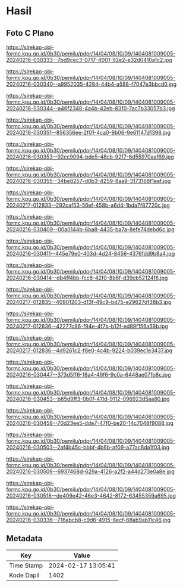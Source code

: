 # Hasil

## Foto C Plano

https://sirekap-obj-formc.kpu.go.id/0b30/pemilu/pdpr/14/04/08/10/09/1404081009005-20240216-030333--7bd9cec3-0717-4001-92e2-e32d0410a1c2.jpg

https://sirekap-obj-formc.kpu.go.id/0b30/pemilu/pdpr/14/04/08/10/09/1404081009005-20240216-030340--a9952035-4284-44b4-a588-f7047e3bbcd0.jpg

https://sirekap-obj-formc.kpu.go.id/0b30/pemilu/pdpr/14/04/08/10/09/1404081009005-20240216-030344--a46f2348-4a4b-42eb-8310-7ac7b33057b3.jpg

https://sirekap-obj-formc.kpu.go.id/0b30/pemilu/pdpr/14/04/08/10/09/1404081009005-20240216-030351--856356ee-2f01-4ca0-9b06-9e61147d1398.jpg

https://sirekap-obj-formc.kpu.go.id/0b30/pemilu/pdpr/14/04/08/10/09/1404081009005-20240216-030353--92cc9094-bde5-48cb-92f7-6d55970aaf69.jpg

https://sirekap-obj-formc.kpu.go.id/0b30/pemilu/pdpr/14/04/08/10/09/1404081009005-20240216-030355--34be8257-d0b3-4259-8aa9-3173168f1eef.jpg

https://sirekap-obj-formc.kpu.go.id/0b30/pemilu/pdpr/14/04/08/10/09/1404081009005-20240217-012833--292caf53-56ef-458b-a6d4-1bda7f87720c.jpg

https://sirekap-obj-formc.kpu.go.id/0b30/pemilu/pdpr/14/04/08/10/09/1404081009005-20240216-030409--00a0144b-6ba8-4435-ba7a-8efe74debd6c.jpg

https://sirekap-obj-formc.kpu.go.id/0b30/pemilu/pdpr/14/04/08/10/09/1404081009005-20240216-030411--445e79e0-403d-4d24-8456-4376fdd9b8a4.jpg

https://sirekap-obj-formc.kpu.go.id/0b30/pemilu/pdpr/14/04/08/10/09/1404081009005-20240216-030414--db4ff4bb-fcc6-42f0-8b6f-d39cb52124f6.jpg

https://sirekap-obj-formc.kpu.go.id/0b30/pemilu/pdpr/14/04/08/10/09/1404081009005-20240217-012835--40901203-d13f-49c9-bd75-e29627df38b3.jpg

https://sirekap-obj-formc.kpu.go.id/0b30/pemilu/pdpr/14/04/08/10/09/1404081009005-20240217-012836--42277c96-f94e-4f7b-b12f-ed89f156a59b.jpg

https://sirekap-obj-formc.kpu.go.id/0b30/pemilu/pdpr/14/04/08/10/09/1404081009005-20240217-012836--4d9261c2-f8e0-4c4b-9224-b039ec1e3437.jpg

https://sirekap-obj-formc.kpu.go.id/0b30/pemilu/pdpr/14/04/08/10/09/1404081009005-20240216-030447--373d5ff6-18a4-49f6-9c0a-6448ae07fb8c.jpg

https://sirekap-obj-formc.kpu.go.id/0b30/pemilu/pdpr/14/04/08/10/09/1404081009005-20240216-030453--b65d9ff3-0b0f-411d-9112-096923d5aa80.jpg

https://sirekap-obj-formc.kpu.go.id/0b30/pemilu/pdpr/14/04/08/10/09/1404081009005-20240216-030458--70d23ee5-dde7-47f0-be20-14c7048f9088.jpg

https://sirekap-obj-formc.kpu.go.id/0b30/pemilu/pdpr/14/04/08/10/09/1404081009005-20240216-030503--2af4b45c-bbbf-4b6b-af09-a77ac8da1f03.jpg

https://sirekap-obj-formc.kpu.go.id/0b30/pemilu/pdpr/14/04/08/10/09/1404081009005-20240216-030509--6937468d-629a-4126-a2f2-a44d273e0a8e.jpg

https://sirekap-obj-formc.kpu.go.id/0b30/pemilu/pdpr/14/04/08/10/09/1404081009005-20240216-030518--de409e42-46e3-4642-8172-63455359a695.jpg

https://sirekap-obj-formc.kpu.go.id/0b30/pemilu/pdpr/14/04/08/10/09/1404081009005-20240216-030336--716abcb8-c9d6-4915-8ecf-68ab9ab11c46.jpg


## Metadata

| Key        | Value               |
| ---------- | ------------------- |
| Time Stamp | 2024-02-17 13:05:41 |
| Kode Dapil | 1402                |



